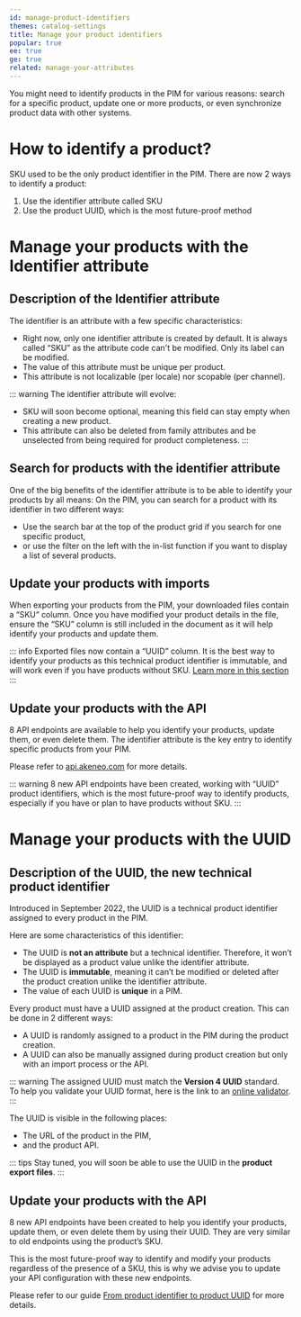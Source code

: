 ```yaml
---
id: manage-product-identifiers
themes: catalog-settings
title: Manage your product identifiers
popular: true
ee: true
ge: true
related: manage-your-attributes
---
```


You might need to identify products in the PIM for various reasons: search for a specific product, update one or more products, or even synchronize product data with other systems.

# How to identify a product?

SKU used to be the only product identifier in the PIM.
There are now 2 ways to identify a product:
1. Use the identifier attribute called SKU
1. Use the product UUID, which is the most future-proof method

# Manage your products with the Identifier attribute

## Description of the Identifier attribute

The identifier is an attribute with a few specific characteristics:
- Right now, only one identifier attribute is created by default. It is always called “SKU” as the attribute code can't be modified. Only its label can be modified.
- The value of this attribute must be unique per product.
- This attribute is not localizable (per locale) nor scopable (per channel).

::: warning
The identifier attribute will evolve:
- SKU will soon become optional, meaning this field can stay empty when creating a new product.
- This attribute can also be deleted from family attributes and be unselected from being required for product completeness.
:::

## Search for products with the identifier attribute

One of the big benefits of the identifier attribute is to be able to identify your products by all means:
On the PIM, you can search for a product with its identifier in two different ways:
- Use the search bar at the top of the product grid if you search for one specific product,
- or use the filter on the left with the in-list function if you want to display a list of several products.

## Update your products with imports

When exporting your products from the PIM, your downloaded files contain a “SKU“ column.
Once you have modified your product details in the file, ensure the “SKU” column is still included in the document as it will help identify your products and update them.

::: info
Exported files now contain a “UUID” column. It is the best way to identify your products as this technical product identifier is immutable, and will work even if you have products without SKU. [Learn more in this section](manage-product-identifiers.html#manage-your-products-with-the-uuid)
:::

## Update your products with the API

8 API endpoints are available to help you identify your products, update them, or even delete them. The identifier attribute is the key entry to identify specific products from your PIM.

Please refer to [api.akeneo.com](https://api.akeneo.com/) for more details.

::: warning
8 new API endpoints have been created, working with “UUID” product identifiers, which is the most future-proof way to identify products, especially if you have or plan to have products without SKU.
:::

# Manage your products with the UUID

## Description of the UUID, the new technical product identifier

Introduced in September 2022, the UUID is a technical product identifier assigned to every product in the PIM.

Here are some characteristics of this identifier:
- The UUID is **not an attribute** but a technical identifier. Therefore, it won’t be displayed as a product value unlike the identifier attribute.
- The UUID is **immutable**, meaning it can’t be modified or deleted after the product creation unlike the identifier attribute.
- The value of each UUID is **unique** in a PIM.

Every product must have a UUID assigned at the product creation. This can be done in 2 different ways:
- A UUID is randomly assigned to a product in the PIM during the product creation.
- A UUID can also be manually assigned during product creation but only with an import process or the API.

::: warning
The assigned UUID must match the **Version 4 UUID** standard.   
To help you validate your UUID format, here is the link to an [online validator](https://createuuid.com/validator/).
:::

The UUID is visible in the following places:
- The URL of the product in the PIM,
- and the product API.
<!-- - Product export files -->

::: tips 
Stay tuned, you will soon be able to use the UUID in the **product export files**.
:::

<!-- ## Update your products with imports

When exporting your products from the PIM, your downloaded files will contain a new column named “UUID”. Unlike the identifier attribute, you are sure that all your products have a UUID, meaning it is the best way to update your products when re-importing your file in the PIM.

Once you have modified your product details in the file, ensure the “UUID” column is still included in the document as it will help identify your products to update them.

Here are a few use cases when importing products
- If there are no UUID nor SKU columns in a row, a new product will be created and a UUID will be generated.
- If the UUID and the SKU of a product don’t match, the UUID will prevail and the current SKU will be modified by the new one.
- If there is no UUID but a SKU of an existing product, the product will be updated as it always worked.
- If there is a UUID but no SKU for an existing product, the product will be updated. -->

## Update your products with the API

8 new API endpoints have been created to help you identify your products, update them, or even delete them by using their UUID. They are very similar to old endpoints using the product’s SKU.

This is the most future-proof way to identify and modify your products regardless of the presence of a SKU, this is why we advise you to update your API configuration with these new endpoints.

Please refer to our guide [From product identifier to product UUID](https://api.akeneo.com/getting-started/from-identifiers-to-uuid-7x/welcome.html) for more details.
